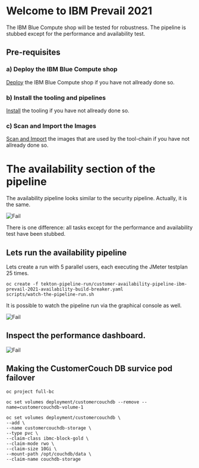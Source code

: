 # Welcome to IBM Prevail 2021

The IBM Blue Compute shop will be tested for robustness. The pipeline is stubbed except for the performance and availability test.

## Pre-requisites

### a) Deploy the IBM Blue Compute shop

[Deploy](../functionality/DEPLOY-FULL-BC.MD) the IBM Blue Compute shop if you have not allready done so.

### b) Install the tooling and pipelines

[Install](../nuts-and-bolts/MINI-SETUP.MD) the tooling if you have not allready done so.

### c) Scan and Import the Images

[Scan and Import](../nuts-and-bolts/SCAN.MD) the images that are used by the tool-chain if you have not allready done so.


# The availability section of the pipeline

The availability pipeline looks similar to the security pipeline.  Actually, it is the same.

![Fail](../../images/availability-pipeline.png?raw=true "Title")

There is one difference: all tasks except for the performance and availability test have been stubbed.


## Lets run the availability pipeline

Lets create a run with 5 parallel users, each executing the JMeter testplan 25 times.

    oc create -f tekton-pipeline-run/customer-availability-pipeline-ibm-prevail-2021-availability-build-breaker.yaml 
    scripts/watch-the-pipeline-run.sh  

It is possible to watch the pipeline run via the graphical console as well.

![Fail](../../images/availability-plr.png?raw=true "Title")


## Inspect the performance dashboard.

![Fail](../../images/performance-test.png?raw=true "Title")


## Making the CustomerCouch DB survice pod failover

    oc project full-bc

    oc set volumes deployment/customercouchdb --remove --name=customercouchdb-volume-1

    oc set volumes deployment/customercouchdb \
    --add \
    --name customercouchdb-storage \
    --type pvc \
    --claim-class ibmc-block-gold \
    --claim-mode rwo \
    --claim-size 10Gi \
    --mount-path /opt/couchdb/data \
    --claim-name couchdb-storage